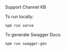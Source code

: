 ﻿Support Channel KB

To run locally:
```
npm run serve
```

To generate Swagger Docs:
```
npm run swagger-gen
```